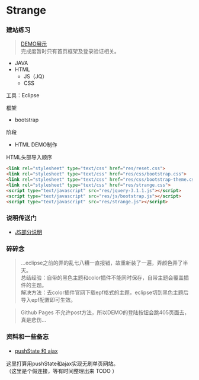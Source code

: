 # Strange

### 建站练习

> [DEMO展示](https://critsu.github.io/Strange/src/main/webapp/home.html)  
完成度暂时只有首页框架及登录验证相关。

* JAVA
* HTML
    * JS（JQ）
    * CSS

工具：Eclipse

框架
* bootstrap

阶段
* HTML DEMO制作


HTML头部导入顺序
```html
<link rel="stylesheet" type="text/css" href="res/reset.css">
<link rel="stylesheet" type="text/css" href="res/css/bootstrap.css">
<link rel="stylesheet" type="text/css" href="res/css/bootstrap-theme.css">
<link rel="stylesheet" type="text/css" href="res/strange.css">
<script type="text/javascript" src="res/jquery-3.1.1.js"></script>
<script type="text/javascript" src="res/js/bootstrap.js"></script>
<script type="text/javascript" src="res/strange.js"></script>
```

### 说明传送门
* [JS部分说明](DOC/JS_DOC.md)

### 碎碎念
> ...eclipse之前的弄的乱七八糟一直报错，故重新装了一遍，弄颜色弄了半天。  
    总结经验：自带的黑色主题和color插件不能同时保存，自带主题会覆盖插件的主题。  
    解决方法：去color插件官网下载epf格式的主题，eclipse切到黑色主题后导入epf配置即可生效。  

>   Github Pages 不允许post方法，所以DEMO的登陆按钮会跳405页面去，真是悲伤...

### 资料和一些备忘
* [pushState 和 ajax](dummy)  

这里打算用pushState和ajax实现无刷单页网站。  
（这里是个假连接，等有时间整理出来 TODO ）